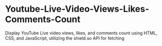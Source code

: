 # Youtube-Live-Video-Views-Likes-Comments-Count
Display YouTube Live video views, likes, and comments count using HTML, CSS, and JavaScript, utilizing the shield.so API for fetching
